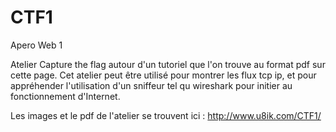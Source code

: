 # CTF1
Apero Web 1

Atelier Capture the flag autour d'un tutoriel que l'on trouve au format pdf sur cette page.
Cet atelier peut être utilisé pour montrer les flux tcp ip, et pour appréhender l'utilisation d'un sniffeur tel qu wireshark pour initier au fonctionnement d'Internet.

Les images et le pdf de l'atelier se trouvent ici : http://www.u8ik.com/CTF1/
